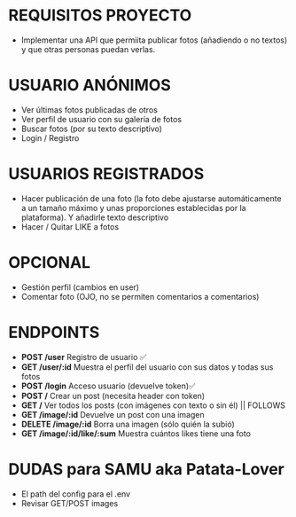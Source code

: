 # REQUISITOS PROYECTO

- Implementar una API que permiita publicar fotos (añadiendo o no textos) y que otras personas puedan verlas.

# USUARIO ANÓNIMOS

- Ver últimas fotos publicadas de otros
- Ver perfil de usuario con su galería de fotos
- Buscar fotos (por su texto descriptivo)
- Login / Registro

# USUARIOS REGISTRADOS

- Hacer publicación de una foto (la foto debe ajustarse automáticamente a un tamaño máximo y unas proporciones establecidas por la plataforma). Y añadirle texto descriptivo
- Hacer / Quitar LIKE a fotos

# OPCIONAL

- Gestión perfil (cambios en user)
- Comentar foto (OJO, no se permiten comentarios a comentarios)

# ENDPOINTS

- **POST /user** Registro de usuario ✅
- **GET /user/:id** Muestra el perfil del usuario con sus datos y todas sus fotos
- **POST /login** Acceso usuario (devuelve token)✅
- **POST /** Crear un post (necesita header con token)
- **GET /** Ver todos los posts (con imágenes con texto o sin él) || FOLLOWS
- **GET /image/:id** Devuelve un post con una imagen
- **DELETE /image/:id** Borra una imagen (sólo quién la subió)
- **GET /image/:id/like/:sum** Muestra cuántos likes tiene una foto

<!-- imagen/1/user/1/like
imagen/1/user/2/null
imagen/1/user/3/like
imagen/1/user/4/like
imagen/1/user/5/porelculotelahinco
imagen/1/user/6/null

GET imagen/1/like/3 -->

# DUDAS para SAMU aka Patata-Lover

- El path del config para el .env
- Revisar GET/POST images
